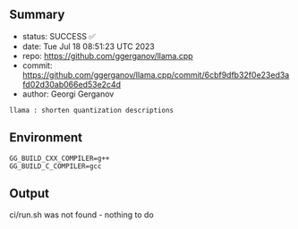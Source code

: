 ## Summary

- status: SUCCESS ✅
- date:   Tue Jul 18 08:51:23 UTC 2023
- repo:   https://github.com/ggerganov/llama.cpp
- commit: https://github.com/ggerganov/llama.cpp/commit/6cbf9dfb32f0e23ed3afd02d30ab066ed53e2c4d
- author: Georgi Gerganov
```
llama : shorten quantization descriptions
```

## Environment

```
GG_BUILD_CXX_COMPILER=g++
GG_BUILD_C_COMPILER=gcc
```

## Output

ci/run.sh was not found - nothing to do
